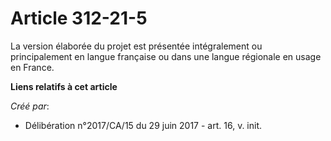 # Article 312-21-5

La version élaborée du projet est présentée intégralement ou principalement en langue française ou dans une langue régionale
en usage en France.

**Liens relatifs à cet article**

_Créé par_:

  - Délibération n°2017/CA/15 du 29 juin 2017 - art. 16, v. init.
